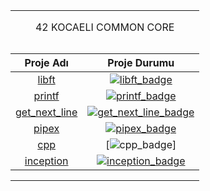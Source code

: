 <table width="100%" align="center">
<tr style="display:flex; justify-content:space-around; paddind:0;">
<td colspan="2" style="padding:0; margin:0; text-align:center;">
	<p align="center">42 KOCAELI COMMON CORE</p>
</td></tr>

<tr style="display:flex; justify-content:space-around; paddind:0;">
<td style="padding:0; margin:0;">

| Proje Adı                           | Proje Durumu                                 |
| :-:                                 | :-:                                          |
| [libft][libft_tree]                 | [![libft_badge]][libft_tree]                 |
| [printf][printf_tree]               | [![printf_badge]][printf_tree]               |
| [get_next_line][get_next_line_tree] | [![get_next_line_badge]][get_next_line_tree] |
| [pipex][pipex_tree]                 | [![pipex_badge]][pipex_tree]                 |
| [cpp][cpp_tree]                     | [![cpp_badge]]                               |
| [inception][inception_tree]         | [![inception_badge]][inception_tree]         |

</td></tr>

[libft_tree]: https://github.com/enes2424/42-Kocaeli-Common-Core/tree/42-Kocaeli-Libft
[libft_badge]: https://custom-icon-badges.demolab.com/badge/✔%EF%B8%8E%20125%20/%20100-02b331.svg?&style=for-the-badge&color=018f27
[printf_tree]: https://github.com/enes2424/42-Kocaeli-Common-Core/tree/42-Kocaeli-Printf
[printf_badge]: https://custom-icon-badges.demolab.com/badge/✔%EF%B8%8E%20100%20/%20100-02b331.svg?&style=for-the-badge&color=018f27
[get_next_line_tree]: https://github.com/enes2424/42-Kocaeli-Common-Core/tree/42-Kocaeli-Get_Next_Line
[get_next_line_badge]: https://custom-icon-badges.demolab.com/badge/✔%EF%B8%8E%20125%20/%20100-02b331.svg?&style=for-the-badge&color=018f27
[pipex_tree]: https://github.com/enes2424/42-Kocaeli-Common-Core/tree/42-Kocaeli-Pipex
[pipex_badge]: https://custom-icon-badges.demolab.com/badge/✔%EF%B8%8E%20125%20/%20100-02b331.svg?&style=for-the-badge&color=018f27
[cpp_tree]: https://github.com/enes2424/42-Kocaeli-Cpp-Modules
[cpp_badge]: https://img.shields.io/badge/MODULES-3498db?style=for-the-badge&logoColor=white
[inception_tree]: https://github.com/enes2424/42-Kocaeli-Common-Core/tree/42-Kocaeli-Inception
[inception_badge]: https://custom-icon-badges.demolab.com/badge/✔%EF%B8%8E%20100%20/%20100-02b331.svg?&style=for-the-badge&color=018f27

</table>

